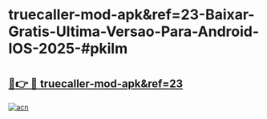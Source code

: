 # truecaller-mod-apk&ref=23-Baixar-Gratis-Ultima-Versao-Para-Android-IOS-2025-#pkilm

# <h2><a href="https://ainizakaria.my?title=truecaller-mod-apk&ref=23&ref=22M">🔗👉 🔴 truecaller-mod-apk&ref=23</a></h2>

[![acn](https://github.com/user-attachments/assets/0f9c940e-d8b0-45ae-aac7-cd30a18b3e1c)](https://ainizakaria.my?title=truecaller-mod-apk&ref=23&ref=22M)

